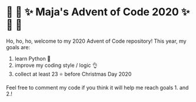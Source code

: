 # :christmas_tree: :snake: :sparkles: Maja's Advent of Code 2020 :sparkles: :snake: :christmas_tree:

Ho, ho, ho, welcome to my 2020 Advent of Code repository!
This year, my goals are:
1. learn Python :snake:
1. improve my coding style / logic :ok_hand:
1. collect at least 23 :star: before Christmas Day 2020

Feel free to comment my code if you think it will help me reach goals 1. and 2.!

